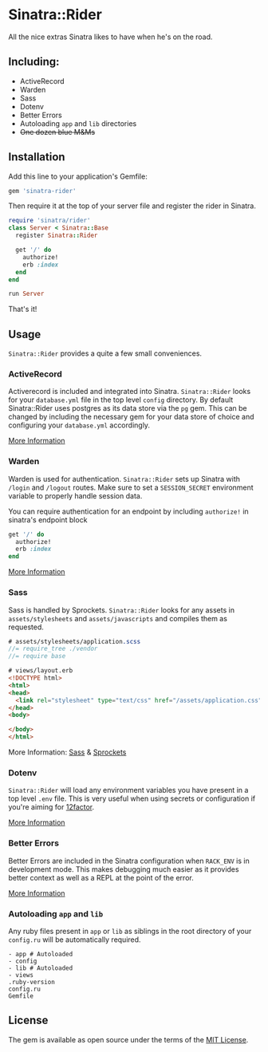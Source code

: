 # Sinatra::Rider

All the nice extras Sinatra likes to have when he's on the road.

## Including:

- ActiveRecord
- Warden
- Sass
- Dotenv
- Better Errors
- Autoloading `app` and `lib` directories
- ~~One dozen blue M&Ms~~

## Installation

Add this line to your application's Gemfile:

```ruby
gem 'sinatra-rider'
```

Then require it at the top of your server file and register the rider in Sinatra.

```ruby
require 'sinatra/rider'
class Server < Sinatra::Base
  register Sinatra::Rider

  get '/' do
    authorize!
    erb :index
  end
end

run Server
```

That's it!

## Usage

`Sinatra::Rider` provides a quite a few small conveniences.

### ActiveRecord

Activerecord is included and integrated into Sinatra. `Sinatra::Rider` looks for your `database.yml` file in the top level `config` directory. By default Sinatra::Rider uses postgres as its data store via the `pg` gem. This can be changed by including the necessary gem for your data store of choice and configuring your `database.yml` accordingly.

[More Information](https://github.com/janko-m/sinatra-activerecord)

### Warden

Warden is used for authentication. `Sinatra::Rider` sets up Sinatra with `/login` and `/logout` routes. Make sure to set a `SESSION_SECRET` environment variable to properly handle session data.

You can require authentication for an endpoint by including `authorize!` in sinatra's endpoint block

```ruby
get '/' do
  authorize!
  erb :index
end
```

[More Information](https://github.com/jsmestad/sinatra_warden)

### Sass

Sass is handled by Sprockets. `Sinatra::Rider` looks for any assets in `assets/stylesheets` and `assets/javascripts` and compiles them as requested.

```scss
# assets/stylesheets/application.scss
//= require_tree ./vendor
//= require base
```

```html
# views/layout.erb
<!DOCTYPE html>
<html>
<head>
  <link rel="stylesheet" type="text/css" href="/assets/application.css">
</head>
<body>

</body>
</html>
```

More Information: [Sass](http://sass-lang.com/) & [Sprockets](https://github.com/rails/sprockets)

### Dotenv

`Sinatra::Rider` will load any environment variables you have present in a top level `.env` file. This is very useful when using secrets or configuration if you're aiming for [12factor](https://12factor.net/).

[More Information](https://github.com/bkeepers/dotenv)

### Better Errors

Better Errors are included in the Sinatra configuration when `RACK_ENV` is in development mode. This makes debugging much easier as it provides better context as well as a REPL at the point of the error.


[More Information](https://github.com/charliesome/better_errors)

### Autoloading `app` and `lib`

Any ruby files present in `app` or `lib` as siblings in the root directory of your `config.ru` will be automatically required.

```
- app # Autoloaded
- config
- lib # Autoloaded
- views
.ruby-version
config.ru
Gemfile
```

## License

The gem is available as open source under the terms of the [MIT License](http://opensource.org/licenses/MIT).

